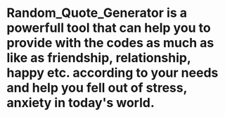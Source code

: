 # Random_Quote_Generator  is a powerfull tool that can help you to provide with the codes as much as like as friendship, relationship, happy etc. according to your needs and help you fell out of stress, anxiety in today's world.
